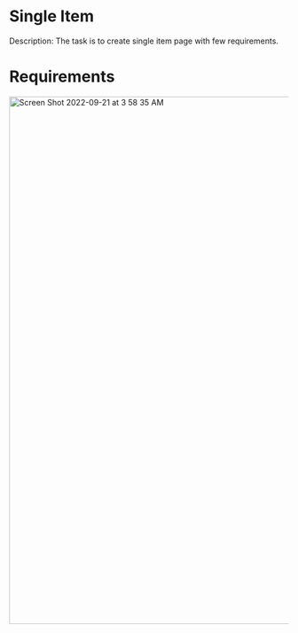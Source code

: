 # Single Item

Description:
  The task is to create single item page with few requirements.
  
 # Requirements
<img width="952" alt="Screen Shot 2022-09-21 at 3 58 35 AM" src="https://user-images.githubusercontent.com/114436668/192543379-3da57ac2-7dc5-47a7-853d-ea69cfad06a1.png">
